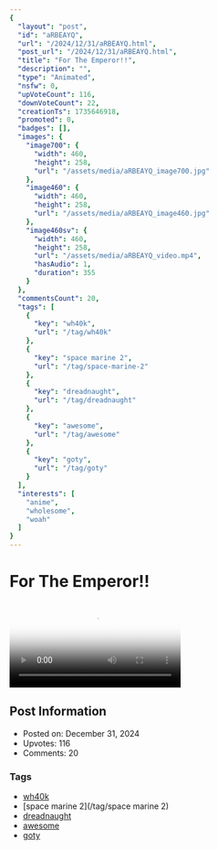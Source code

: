 ```yaml
---
{
  "layout": "post",
  "id": "aRBEAYQ",
  "url": "/2024/12/31/aRBEAYQ.html",
  "post_url": "/2024/12/31/aRBEAYQ.html",
  "title": "For The Emperor!!",
  "description": "",
  "type": "Animated",
  "nsfw": 0,
  "upVoteCount": 116,
  "downVoteCount": 22,
  "creationTs": 1735646918,
  "promoted": 0,
  "badges": [],
  "images": {
    "image700": {
      "width": 460,
      "height": 258,
      "url": "/assets/media/aRBEAYQ_image700.jpg"
    },
    "image460": {
      "width": 460,
      "height": 258,
      "url": "/assets/media/aRBEAYQ_image460.jpg"
    },
    "image460sv": {
      "width": 460,
      "height": 258,
      "url": "/assets/media/aRBEAYQ_video.mp4",
      "hasAudio": 1,
      "duration": 355
    }
  },
  "commentsCount": 20,
  "tags": [
    {
      "key": "wh40k",
      "url": "/tag/wh40k"
    },
    {
      "key": "space marine 2",
      "url": "/tag/space-marine-2"
    },
    {
      "key": "dreadnaught",
      "url": "/tag/dreadnaught"
    },
    {
      "key": "awesome",
      "url": "/tag/awesome"
    },
    {
      "key": "goty",
      "url": "/tag/goty"
    }
  ],
  "interests": [
    "anime",
    "wholesome",
    "woah"
  ]
}
---
```


# For The Emperor!!

<video controls playsinline loop poster="/assets/media/aRBEAYQ_image460.jpg">
  <source src="/assets/media/aRBEAYQ_video.mp4" type="video/mp4">
  Your browser does not support the video tag.
</video>

## Post Information

- Posted on: December 31, 2024
- Upvotes: 116
- Comments: 20

### Tags

- [wh40k](/tag/wh40k)
- [space marine 2](/tag/space marine 2)
- [dreadnaught](/tag/dreadnaught)
- [awesome](/tag/awesome)
- [goty](/tag/goty)
